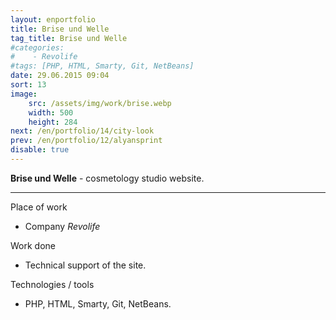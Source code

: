 ```yaml
---
layout: enportfolio
title: Brise und Welle
tag_title: Brise und Welle
#categories:
#    - Revolife
#tags: [PHP, HTML, Smarty, Git, NetBeans]
date: 29.06.2015 09:04
sort: 13
image: 
    src: /assets/img/work/brise.webp 
    width: 500
    height: 284
next: /en/portfolio/14/city-look
prev: /en/portfolio/12/alyansprint
disable: true
---
```


**Brise und Welle** - cosmetology studio website.

---

Place of work

* Company _Revolife_

Work done

* Technical support of the site.

Technologies / tools

* PHP, HTML, Smarty, Git, NetBeans.

